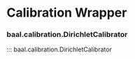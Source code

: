# Calibration Wrapper

### baal.calibration.DirichletCalibrator

::: baal.calibration.DirichletCalibrator
